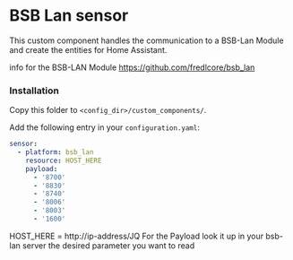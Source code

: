 # BSB Lan sensor 

This custom component handles the communication to a BSB-Lan Module and create the entities for Home Assistant.

info for the BSB-LAN Module
https://github.com/fredlcore/bsb_lan


### Installation

Copy this folder to `<config_dir>/custom_components/`.

Add the following entry in your `configuration.yaml`:

```yaml
sensor:
  - platform: bsb_lan
    resource: HOST_HERE
    payload: 
      - '8700'
      - '8830'
      - '8740'
      - '8006'
      - '8003'
      - '1600'
```
HOST_HERE = http://ip-address/JQ
For the Payload look it up in your bsb-lan server the desired parameter you want to read
